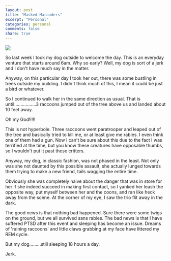 ```yaml
---
layout: post
title: "Masked Marauders"
excerpt: "Personal"
categories: personal
comments: false
share: true
---
```



![](https://www.terminix.com/static-srvm/trmx/blog-images/raccoons-tree-hole-main.jpg)








So last week I took my dog outside to welcome the day. This is an everyday venture that starts around 6am. Why so early? Well, my dog is sort of a jerk and I don't have much say in the matter. 

Anyway, on this particular day I took her out, there was some bustling in trees outside my building. I didn't think much of this, I mean it could be just a bird or whatever. 


So I continued to walk her in the same direction as usual. That is until.................3 raccoons jumped out of the tree above us and landed about 10 feet away.



Oh my God!!!!!




This is not hyperbole. Three raccoons went paratrooper and leaped out of the tree and basically tried to kill me, or at least give me rabies. I even think one of them had a gun. Now I can't be sure about this due to the fact I was terrified at the time, but you know these creatures have opposable thumbs, so I wouldn't put it past these critters.



Anyway, my dog, in classic fashion, was not phased in the least. Not only was she not daunted by this possible assault, she actually lunged towards them trying to make a new friend, tails wagging the entire time.


Obviously she was completely naive about the danger that was in store for her if she indeed succeed in making first contact, so I yanked her leash the opposite way, put myself between her and the coons, and ran like heck away from the scene. At the corner of my eye, I saw the trio flit away in the dark.


The good news is that nothing bad happened. Sure there were some twigs on the ground, but we all survived sans rabies. The bad news is that I have suffered PTSD after this event and sleeping has become an issue. Dreams of 'raining raccoons' and little claws grabbing at my face have littered my REM cycle. 


But my dog.........still sleeping 18 hours a day. 


Jerk.










